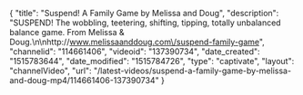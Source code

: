 {
    "title": "Suspend! A Family Game by Melissa and Doug",
    "description": "SUSPEND! The wobbling, teetering, shifting, tipping, totally unbalanced balance game. From Melissa & Doug.\n\nhttp:\/\/www.melissaanddoug.com\/suspend-family-game",
    "channelid": "114661406",
    "videoid": "137390734",
    "date_created": "1515783644",
    "date_modified": "1515784726",
    "type": "captivate",
    "layout": "channelVideo",
    "url": "\/latest-videos\/suspend-a-family-game-by-melissa-and-doug-mp4\/114661406-137390734"
}